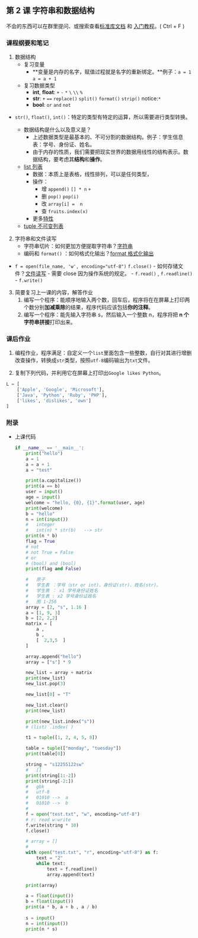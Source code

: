 ## 第 2 课 字符串和数据结构

不会的东西可以在群里提问、或搜索查看[标准库文档](https://docs.python.org/zh-cn/3/library/index.html) 和 [入门教程](https://docs.python.org/zh-cn/3/tutorial/index.html)。( Ctrl + F )

### 课程纲要和笔记

1. 数据结构
	- 复习变量
      - **变量是内存的名字，赋值过程就是名字的重新绑定。**例子：`a = 1` `a = a + 1`
    - 复习数据类型
      - **int**, **float**: `+` `-` `*`  `\` `\\` `%`
      - **str**: `+` `==` `replace()` `split()` `format()` `strip()` notice:`*`
      - **bool**: `or` `and` `not`
- `str()`, `float()`, `int()`：特定的类型有特定的运算，所以需要进行类型转换。
      
    - 数据结构是什么以及意义是？
      - 上述数据类型是最基本的、不可分割的数据结构。例子：学生信息表：学号、身份证、姓名。
      - 由于内存的性质，我们需要把现实世界的数据用线性的结构表示。数据结构，要考虑其**结构**和**操作**。
    - [list 列表](https://docs.python.org/zh-cn/3/tutorial/introduction.html#lists) 
      - 数据：本质上是表格，线性排列，可以是任何类型，
      - 操作：
        - 增 `append()` `[] * n`  `+` 
        - 删 `pop()` `pop(i)`
        - 改 `array[i] =  n`
        - 查 `fruits.index(x)`
      - 更多[特性](https://docs.python.org/zh-cn/3/tutorial/datastructures.html#more-on-lists)
    - [tuple 不可变列表](https://docs.python.org/zh-cn/3/library/stdtypes.html?highlight=tuple#tuple)
2. 字符串和文件读写
    - 字符串切片：如何更加方便提取字符串？[字符串](https://docs.python.org/zh-cn/3/tutorial/introduction.html#strings)
    - 编码和 `format()` ：如何格式化输出？[format 格式化输出](https://docs.python.org/zh-cn/3/tutorial/inputoutput.html#the-string-format-method)
- `f = open(file_name, 'w', encoding="utf-8")` `f.close()`
      -  如何存储文件？[文件读写](https://docs.python.org/zh-cn/3/tutorial/inputoutput.html#reading-and-writing-files)
      -  需要 close 因为操作系统的规定。
      - `f.read()` , `f.readline()` 
      - `f.write()`
3. 简要复习上一课的内容，解答作业
    1. 编写一个程序：能顺序地输入两个数，回车后，程序将在在屏幕上打印两个数分别**加减乘除**的结果，程序代码应该包括**你的注释**。
    2. 编写一个程序：能先输入字符串 s，然后输入一个整数 n，程序将把 **n 个字符串拼接**打印出来。


### 课后作业

1. 编程作业，程序满足：自定义一个`list`里面包含一些整数，自行对其进行增删改查操作，转换成`str`类型，按照`utf-8`编码输出为`txt`文件。

2. 复制下列代码，并利用它在屏幕上打印出`Google likes Python`。

```python
L = [
    ['Apple', 'Google', 'Microsoft'],
    ['Java', 'Python', 'Ruby', 'PHP'],
    ['likes', 'dislikes', 'own']
]
```

### 附录

- 上课代码

  ```python
  if __name__ == '__main__':
      print("hello")
      a = 1
      a = a + 1
      a = "test"
  
      print(a.capitalize())
      print(a == b)
      user = input()
      age = input()
      welcome = "hello, {0}, {1}".format(user, age)
      print(welcome)
      b = "hello"
      n = int(input())
      #   integer
      #   int(n) * str(b)   --> str
      print(n * b)
      flag = True
      # not
      # not True = False
      # or
      # (bool) and (bool)
      print(flag and False)
  
      #   原子
      #   学生表 ：学号（str or int)、身份证(str)、姓名(str)。
      #   学生表 ： x1 学号身份证姓名
      #   学生表 : x2 学号身份证姓名
      #   图 1-256
      array = [2, "s", 1.16 ]
      a = [1, 9, 3]
      b = [2, 2,2]
      matrix = [
          a ,
          b ,
          [  2,3,5  ]
      ]
  
      array.append("hello")
      array = ["s"] * 9
  
      new_list = array + matrix
      print(new_list)
      new_list.pop(3)
  
      new_list[0] = "T"
  
      new_list.clear()
      print(new_list)
  
      print(new_list.index("s"))
      # (list) .index( )
  
      t1 = tuple([1, 2, 4, 5, 8])
  
      table = tuple(["monday", "tuesday"])
      print(table[0])
  
      string = "s12255122sw"
      #   []
      print(string[1:-2])
      print(string[-2:])
      #   gbk
      #   utf-8
      #   01010 -->  a
      #   01010 -->  b
      #
      f = open("test.txt", "w", encoding="utf-8")
      # r: read w:write
      f.write(string * 10)
      f.close()
  
      # array = []
      #
      with open("test.txt", "r", encoding="utf-8") as f:
          text = "2"
          while text:
              text = f.readline()
              array.append(text)
  
      print(array)
  
      a = float(input())
      b = float(input())
      print(a * b, a + b , a / b)
      
      s = input()
      n = int(input())
      print(n * s)
  ```

  